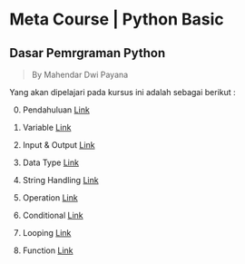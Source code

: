 <h1> Meta Course | Python Basic </h1>

## Dasar Pemrgraman Python

>By Mahendar Dwi Payana 

Yang akan dipelajari pada kursus ini adalah sebagai berikut : 

0. Pendahuluan
[Link](Pendahuluan.md)

1. Variable
[Link](Variable.md)

2. Input & Output 
[Link](InputOutput.md)

3. Data Type
[Link](DataType.md)

4. String Handling
[Link](StringHandling.md)

5. Operation
[Link](Operation.md)

6. Conditional
[Link](Conditional.md)

7. Looping
[Link](Looping.md)

8. Function
[Link](Function.md)


